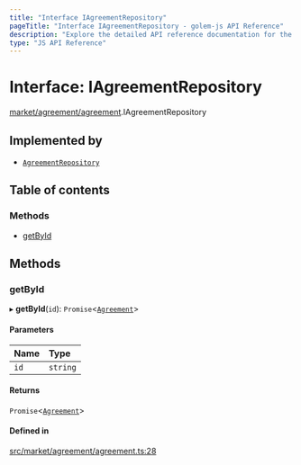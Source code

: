 ```yaml
---
title: "Interface IAgreementRepository"
pageTitle: "Interface IAgreementRepository - golem-js API Reference"
description: "Explore the detailed API reference documentation for the Interface IAgreementRepository within the golem-js SDK for the Golem Network."
type: "JS API Reference"
---
```

# Interface: IAgreementRepository

[market/agreement/agreement](../modules/market_agreement_agreement).IAgreementRepository

## Implemented by

- [`AgreementRepository`](../classes/shared_yagna_repository_agreement_repository.AgreementRepository)

## Table of contents

### Methods

- [getById](market_agreement_agreement.IAgreementRepository#getbyid)

## Methods

### getById

▸ **getById**(`id`): `Promise`\<[`Agreement`](../classes/market_agreement_agreement.Agreement)\>

#### Parameters

| Name | Type |
| :------ | :------ |
| `id` | `string` |

#### Returns

`Promise`\<[`Agreement`](../classes/market_agreement_agreement.Agreement)\>

#### Defined in

[src/market/agreement/agreement.ts:28](https://github.com/golemfactory/golem-js/blob/ed1cf1df/src/market/agreement/agreement.ts#L28)
